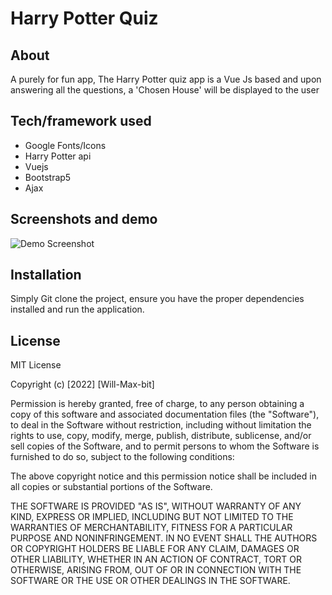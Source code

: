 # Harry Potter Quiz

## About
<p>A purely for fun app, The Harry Potter quiz app is a Vue Js based and upon answering all the questions, a 'Chosen House' will be displayed to the user  </p>

## Tech/framework used
<ul>
<li>Google Fonts/Icons</li>
<li>Harry Potter api</li>
<li>Vuejs</li>
<li>Bootstrap5</li>
<li>Ajax</li>
</ul>


## Screenshots and demo
![Demo Screenshot](pokeapp\static\pokeapp\Demo.JPG?raw=true "Demo Screenshot")

## Installation
Simply Git clone the project, ensure you have the proper dependencies installed and run the application.

## License

MIT License

Copyright (c) [2022] [Will-Max-bit]

Permission is hereby granted, free of charge, to any person obtaining a copy
of this software and associated documentation files (the "Software"), to deal
in the Software without restriction, including without limitation the rights
to use, copy, modify, merge, publish, distribute, sublicense, and/or sell
copies of the Software, and to permit persons to whom the Software is
furnished to do so, subject to the following conditions:

The above copyright notice and this permission notice shall be included in all
copies or substantial portions of the Software.

THE SOFTWARE IS PROVIDED "AS IS", WITHOUT WARRANTY OF ANY KIND, EXPRESS OR
IMPLIED, INCLUDING BUT NOT LIMITED TO THE WARRANTIES OF MERCHANTABILITY,
FITNESS FOR A PARTICULAR PURPOSE AND NONINFRINGEMENT. IN NO EVENT SHALL THE
AUTHORS OR COPYRIGHT HOLDERS BE LIABLE FOR ANY CLAIM, DAMAGES OR OTHER
LIABILITY, WHETHER IN AN ACTION OF CONTRACT, TORT OR OTHERWISE, ARISING FROM,
OUT OF OR IN CONNECTION WITH THE SOFTWARE OR THE USE OR OTHER DEALINGS IN THE
SOFTWARE.
